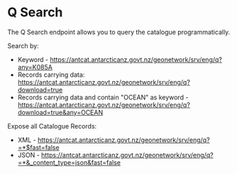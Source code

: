 # Q Search

The Q Search endpoint allows you to query the catalogue programmatically.  

Search by:
- Keyword - https://antcat.antarcticanz.govt.nz/geonetwork/srv/eng/q?any=K085A  
- Records carrying data: https://antcat.antarcticanz.govt.nz/geonetwork/srv/eng/q?download=true  
- Records carrying data and contain "OCEAN" as keyword - https://antcat.antarcticanz.govt.nz/geonetwork/srv/eng/q?download=true&any=OCEAN  

Expose all Catalogue Records:  
- XML - https://antcat.antarcticanz.govt.nz/geonetwork/srv/eng/q?=*$fast=false  
- JSON - https://antcat.antarcticanz.govt.nz/geonetwork/srv/eng/q?=*&_content_type=json&fast=false